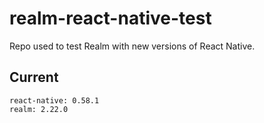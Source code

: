 # realm-react-native-test

Repo used to test Realm with new versions of React Native.

## Current

```
react-native: 0.58.1
realm: 2.22.0
```
